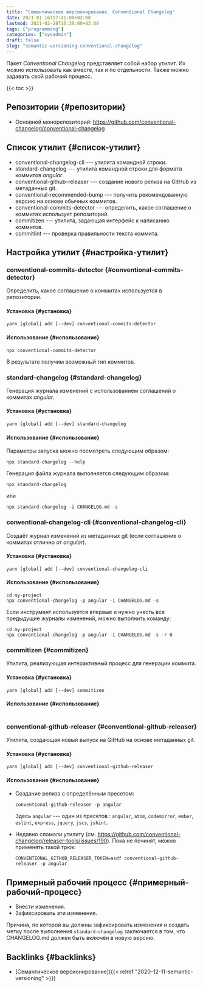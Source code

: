 ```yaml
---
title: "Семантическое версионирование. Conventional Changelog"
date: 2021-01-16T17:41:00+03:00
lastmod: 2021-02-28T16:30:00+03:00
tags: ["programming"]
categories: ["sysadmin"]
draft: false
slug: "semantic-versioning-conventional-changelog"
---
```


Пакет _Conventional Changelog_ представляет собой набор утилит. Их можно использовать как вместе, так и по отдельности. Также можно задавать свой рабочий процесс.

<!--more-->

{{< toc >}}


## Репозитории {#репозитории}

-   Основной монорепозиторий: <https://github.com/conventional-changelog/conventional-changelog>


## Список утилит {#список-утилит}

-   conventional-changelog-cli --- утилита командной строки.
-   standard-changelog --- утилита командной строки для формата коммитов _angular_.
-   conventional-github-releaser --- создание нового релиза на GitHub из метаданных git.
-   conventional-recommended-bump --- получить рекомендованную версию на основе обычных коммитов.
-   conventional-commits-detector --- определить, какое соглашение о коммитах использует репозиторий.
-   commitizen --- утилита, задающая интерфейс к написанию коммитов.
-   commitlint --- проверка правильности текста коммита.


## Настройка утилит {#настройка-утилит}


### conventional-commits-detector {#conventional-commits-detector}

Определить, какое соглашение о коммитах используется в репозитории.


#### Установка {#установка}

```shell
yarn [global] add [--dev] conventional-commits-detector
```


#### Использование {#использование}

```shell
npx conventional-commits-detector
```

В результате получим возможный тип коммитов.


### standard-changelog {#standard-changelog}

Генерация журнала изменений с использованием соглашений о коммитах _angular_.


#### Установка {#установка}

```shell
yarn [global] add [--dev] standard-changelog
```


#### Использование {#использование}

Параметры запуска можно посмотреть следующим образом:

```shell
npx standard-changelog --help
```

Генерация файла журнала выполняется следующим образом:

```shell
npx standard-changelog
```

или

```shell
npx standard-changelog -i CHANGELOG.md -s
```


### conventional-changelog-cli {#conventional-changelog-cli}

Создаёт журнал изменений из метаданных git (если соглашение о коммитах отлично от _angular_).


#### Установка {#установка}

```shell
yarn [global] add [--dev] conventional-changelog-cli
```


#### Использование {#использование}

```shell
cd my-project
npx conventional-changelog -p angular -i CHANGELOG.md -s
```

Если инструмент используется впервые и нужно учесть все предыдущие журналы изменений, можно выполнить команду:

```shell
cd my-project
npx conventional-changelog -p angular -i CHANGELOG.md -s -r 0
```


### commitizen {#commitizen}

Утилита, реализующая интерактивный процесс для генерации коммита.


#### Установка {#установка}

```shell
yarn [global] add [--dev] commitizen
```


#### Использование {#использование}

```shell

```


### conventional-github-releaser {#conventional-github-releaser}

Утилита, создающая новый выпуск на GitHub на основе метаданных git.


#### Установка {#установка}

```shell
yarn [global] add [--dev] conventional-github-releaser
```


#### Использование {#использование}

-   Создание релиза с определённым пресетом:

    ```shell
    conventional-github-releaser -p angular
    ```

    Здесь `angular` --- один из пресетов : `angular`, `atom`, `codemirror`, `ember`, `eslint`, `express`, `jquery`, `jscs`, `jshint`.

-   Недавно сломали утилиту (см. <https://github.com/conventional-changelog/releaser-tools/issues/190>). Пока не починят, можно применять такой трюк:

    ```shell
    CONVENTIONAL_GITHUB_RELEASER_TOKEN=asdf conventional-github-releaser -p angular
    ```


## Примерный рабочий процесс {#примерный-рабочий-процесс}

-   Внести изменения.
-   Зафиксировать эти изменения.

Причина, по которой вы должны зафиксировать изменения и создать метку после
выполнения `standard-changelog` заключается в том, что CHANGELOG.md должен быть
включён в новую версию.


## Backlinks {#backlinks}

-   [Семантическое версионирование]({{< relref "2020-12-11-semantic-versioning" >}})
